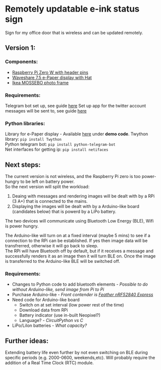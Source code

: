 # Remotely updatable e-ink status sign

Sign for my office door that is wireless and can be updated remotely.

## Version 1:

### Components:

* [Raspberry Pi Zero W with header pins](https://shop.pimoroni.com/products/raspberry-pi-zero-wh-with-pre-soldered-header)
* [Waveshare 7.5 e-Paper display with Hat](https://www.waveshare.com/product/7.5inch-e-paper-hat.htm)
* [Ikea MOSSEBO photo frame](https://www.ikea.com/gb/en/products/decoration/frames-pictures/mossebo-frame-white-stained-oak-effect-art-70303287/)

### Requirements:

Telegram bot set up, see guide [here](https://medium.freecodecamp.org/learn-to-build-your-first-bot-in-telegram-with-python-4c99526765e4)
Set up app for the twitter account messages will be sent to, see guide [here](https://docs.inboundnow.com/guide/create-twitter-application/)

### Python libraries:

Library for e-Paper display - Available [here](https://www.waveshare.com/wiki/7.5inch_e-Paper_HAT) under **demo code**.
Twython library: `pip install Twython`  
Python telegram bot: `pip install python-telegram-bot`  
Net interfaces for getting ip: `pip install netifaces`

### 


## Next steps:

The current version is not wireless, and the Raspberry Pi zero is too power-hungry to be left on battery power.  
So the next version will split the workload:

1. Deaing with messages and rendering images will be dealt with by a RPi (3 A+) that is connected to the mains.  
2. Displaying the images will be dealt with by a Arduino-like board (candidates below) that is powerd by a LiPo battery.

The two devices will communicate using Bluetooth Low Energy (BLE), Wifi is power hungry.

The Arduino-like will turn on at a fixed interval (maybe 5 mins) to see if a connection to the RPi can be established. If yes then image data will be transfrerred, otherwise it will go back to sleep.  
The RPi will have Bluetooth off by default, but if it receives a message and successfully renders it as an image then it will turn BLE on. Once the image is transferred to the Arduino-like BLE will be switched off.

### Requirements:

* Changes to Python code to add bluetooth elements - *Possible to do without Arduino-like, send image from Pi to Pi*  
* Purchase Arduino-like - *Front contender is [Feather nRF52840 Express](https://shop.pimoroni.com/products/adafruit-feather-nrf52840-express)*  
* Need code for Arduino-like board  
  + Switch on at set interval (low power rest of the time)  
  + Download data from RPi  
  + Battery indicator (use in-built Neopixel?)  
  * Language? - *CircuitPython vs C*  
* LiPo/LiIon batteries - *What capacity?*  


## Further ideas:

Extending battery life even further by not even switching on BLE during specific periods (e.g. 2000-0600, weekends,etc). Will probably require the addition of a Real Time Clock (RTC) module.  
